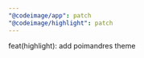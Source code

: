 ```yaml
---
"@codeimage/app": patch
"@codeimage/highlight": patch
---
```


feat(highlight): add poimandres theme
